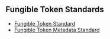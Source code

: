 ## Fungible Token Standards

- [Fungible Token Standard](FungibleTokenCore.md)
- [Fungible Token Metadata Standard](FungibleTokenMetadata.md)